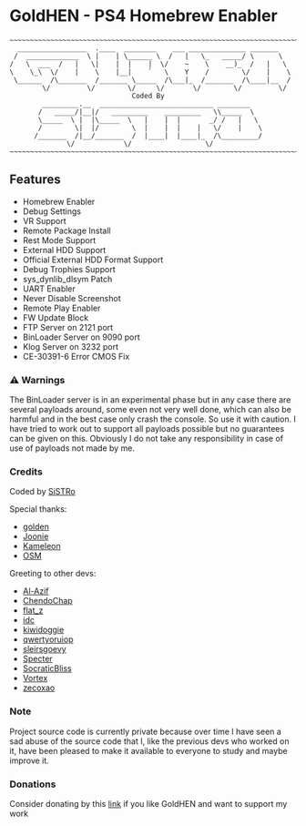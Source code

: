 # GoldHEN - PS4 Homebrew Enabler
```
~~~~~~~~~~~~~~~~~~~~~~~~~~~~~~~~~~~~~~~~~~~~~~~~~~~~~~~~~~~~~~~~~~~~~~~~
  _________________  .____  ________    ___ ______________ _______
 /  _____________  \ |    | \______ \  /   |   \_   _____/ \      \
/   \  ___  /   |   \|    |  |    |  \/    ~    \    __)_  /   |   \
\    \_\  \/    |    \    |__|    `   \    Y    /        \/    |    \
 \______  /\_______  /_______ \_____  /\___|_  /_______  /\____|__  /
        \/         \/        \/     \/       \/        \/         \/
                              Coded By
        _________.__  ____________________________ ________
       /   _____/|__|/   _________    _________   \\_____  \
       \_____  \ |  |\_____  \   |    |  |       _/ /   |   \
       /        \|  |/        \  |    |  |    |   \/    |    \
      /_______  /|__/_______  /  |____|  |____|_  /\_________/
              \/            \/                  \/
~~~~~~~~~~~~~~~~~~~~~~~~~~~~~~~~~~~~~~~~~~~~~~~~~~~~~~~~~~~~~~~~~~~~~~~~
```

## Features

- Homebrew Enabler
- Debug Settings
- VR Support
- Remote Package Install
- Rest Mode Support
- External HDD Support
- Official External HDD Format Support
- Debug Trophies Support
- sys_dynlib_dlsym Patch
- UART Enabler
- Never Disable Screenshot
- Remote Play Enabler
- FW Update Block
- FTP Server on 2121 port
- BinLoader Server on 9090 port
- Klog Server on 3232 port
- CE-30391-6 Error CMOS Fix
### :warning: Warnings

The BinLoader server is in an experimental phase but in any case there are several payloads around, some even not very well done, which can also be harmful and in the best case only crash the console. So use it with caution.
I have tried to work out to support all payloads possible but no guarantees can be given on this. Obviously I do not take any responsibility in case of use of payloads not made by me.

### Credits

Coded by [SiSTRo](https://github.com/SiSTR0)

Special thanks:
- [golden](https://github.com/jogolden)
- [Joonie](https://github.com/Joonie86)
- [Kameleon](https://github.com/KameleonReloaded)
- [OSM](https://github.com/OSM-Made)

Greeting to other devs:
- [Al-Azif](https://github.com/Al-Azif)
- [ChendoChap](https://github.com/ChendoChap)
- [flat_z](https://github.com/flatz)
- [idc](https://github.com/idc)
- [kiwidoggie](https://github.com/kiwidoggie)
- [qwertyoruiop](https://twitter.com/qwertyoruiopz)
- [sleirsgoevy](https://github.com/sleirsgoevy)
- [Specter](https://github.com/Cryptogenic)
- [SocraticBliss](https://github.com/SocraticBliss)
- [Vortex](https://github.com/xvortex)
- [zecoxao](https://twitter.com/notzecoxao)

### Note
Project source code is currently private because over time I have seen a sad abuse of the source code that I, like the previous devs who worked on it, have been pleased to make it available to everyone to study and maybe improve it.

### Donations
Consider donating by this [link](https://goldhen.github.io/support) if you like GoldHEN and want to support my work